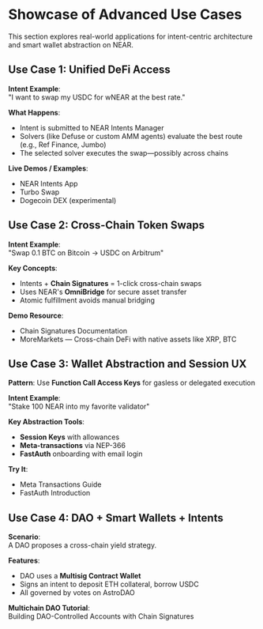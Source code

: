 
# Showcase of Advanced Use Cases

This section explores real-world applications for intent-centric architecture and smart wallet abstraction on NEAR.

## Use Case 1: Unified DeFi Access

**Intent Example**:  
"I want to swap my USDC for wNEAR at the best rate."

**What Happens**:
- Intent is submitted to NEAR Intents Manager
- Solvers (like Defuse or custom AMM agents) evaluate the best route (e.g., Ref Finance, Jumbo)
- The selected solver executes the swap—possibly across chains

**Live Demos / Examples**:
- NEAR Intents App
- Turbo Swap
- Dogecoin DEX (experimental)

## Use Case 2: Cross-Chain Token Swaps

**Intent Example**:  
"Swap 0.1 BTC on Bitcoin → USDC on Arbitrum"

**Key Concepts**:
- Intents + **Chain Signatures** = 1-click cross-chain swaps
- Uses NEAR's **OmniBridge** for secure asset transfer
- Atomic fulfillment avoids manual bridging

**Demo Resource**:
- Chain Signatures Documentation
- MoreMarkets — Cross-chain DeFi with native assets like XRP, BTC

## Use Case 3: Wallet Abstraction and Session UX

**Pattern**: Use **Function Call Access Keys** for gasless or delegated execution

**Intent Example**:  
"Stake 100 NEAR into my favorite validator"

**Key Abstraction Tools**:
- **Session Keys** with allowances
- **Meta-transactions** via NEP-366
- **FastAuth** onboarding with email login

**Try It**:
- Meta Transactions Guide
- FastAuth Introduction

## Use Case 4: DAO + Smart Wallets + Intents

**Scenario**:  
A DAO proposes a cross-chain yield strategy.

**Features**:
- DAO uses a **Multisig Contract Wallet**
- Signs an intent to deposit ETH collateral, borrow USDC
- All governed by votes on AstroDAO

**Multichain DAO Tutorial**:  
Building DAO-Controlled Accounts with Chain Signatures
